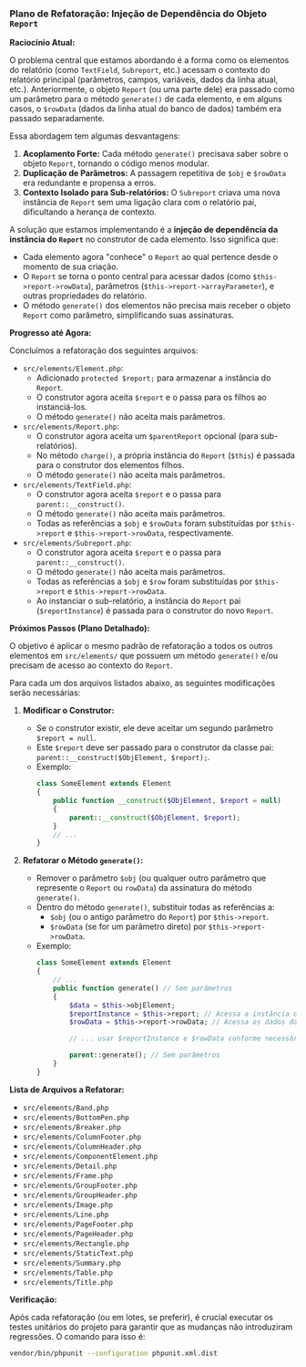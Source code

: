 ### Plano de Refatoração: Injeção de Dependência do Objeto `Report`

**Raciocínio Atual:**

O problema central que estamos abordando é a forma como os elementos do relatório (como `TextField`, `Subreport`, etc.) acessam o contexto do relatório principal (parâmetros, campos, variáveis, dados da linha atual, etc.). Anteriormente, o objeto `Report` (ou uma parte dele) era passado como um parâmetro para o método `generate()` de cada elemento, e em alguns casos, o `$rowData` (dados da linha atual do banco de dados) também era passado separadamente.

Essa abordagem tem algumas desvantagens:
1.  **Acoplamento Forte:** Cada método `generate()` precisava saber sobre o objeto `Report`, tornando o código menos modular.
2.  **Duplicação de Parâmetros:** A passagem repetitiva de `$obj` e `$rowData` era redundante e propensa a erros.
3.  **Contexto Isolado para Sub-relatórios:** O `Subreport` criava uma nova instância de `Report` sem uma ligação clara com o relatório pai, dificultando a herança de contexto.

A solução que estamos implementando é a **injeção de dependência da instância do `Report`** no construtor de cada elemento. Isso significa que:
*   Cada elemento agora "conhece" o `Report` ao qual pertence desde o momento de sua criação.
*   O `Report` se torna o ponto central para acessar dados (como `$this->report->rowData`), parâmetros (`$this->report->arrayParameter`), e outras propriedades do relatório.
*   O método `generate()` dos elementos não precisa mais receber o objeto `Report` como parâmetro, simplificando suas assinaturas.

**Progresso até Agora:**

Concluímos a refatoração dos seguintes arquivos:

*   `src/elements/Element.php`:
    *   Adicionado `protected $report;` para armazenar a instância do `Report`.
    *   O construtor agora aceita `$report` e o passa para os filhos ao instanciá-los.
    *   O método `generate()` não aceita mais parâmetros.
*   `src/elements/Report.php`:
    *   O construtor agora aceita um `$parentReport` opcional (para sub-relatórios).
    *   No método `charge()`, a própria instância do `Report` (`$this`) é passada para o construtor dos elementos filhos.
    *   O método `generate()` não aceita mais parâmetros.
*   `src/elements/TextField.php`:
    *   O construtor agora aceita `$report` e o passa para `parent::__construct()`.
    *   O método `generate()` não aceita mais parâmetros.
    *   Todas as referências a `$obj` e `$rowData` foram substituídas por `$this->report` e `$this->report->rowData`, respectivamente.
*   `src/elements/Subreport.php`:
    *   O construtor agora aceita `$report` e o passa para `parent::__construct()`.
    *   O método `generate()` não aceita mais parâmetros.
    *   Todas as referências a `$obj` e `$row` foram substituídas por `$this->report` e `$this->report->rowData`.
    *   Ao instanciar o sub-relatório, a instância do `Report` pai (`$reportInstance`) é passada para o construtor do novo `Report`.

**Próximos Passos (Plano Detalhado):**

O objetivo é aplicar o mesmo padrão de refatoração a todos os outros elementos em `src/elements/` que possuem um método `generate()` e/ou precisam de acesso ao contexto do `Report`.

Para cada um dos arquivos listados abaixo, as seguintes modificações serão necessárias:

1.  **Modificar o Construtor:**
    *   Se o construtor existir, ele deve aceitar um segundo parâmetro `$report = null`.
    *   Este `$report` deve ser passado para o construtor da classe pai: `parent::__construct($ObjElement, $report);`.
    *   Exemplo:
        ```php
        class SomeElement extends Element
        {
            public function __construct($ObjElement, $report = null)
            {
                parent::__construct($ObjElement, $report);
            }
            // ...
        }
        ```

2.  **Refatorar o Método `generate()`:**
    *   Remover o parâmetro `$obj` (ou qualquer outro parâmetro que represente o `Report` ou `rowData`) da assinatura do método `generate()`.
    *   Dentro do método `generate()`, substituir todas as referências a:
        *   `$obj` (ou o antigo parâmetro do `Report`) por `$this->report`.
        *   `$rowData` (se for um parâmetro direto) por `$this->report->rowData`.
    *   Exemplo:
        ```php
        class SomeElement extends Element
        {
            // ...
            public function generate() // Sem parâmetros
            {
                $data = $this->objElement;
                $reportInstance = $this->report; // Acessa a instância do Report
                $rowData = $this->report->rowData; // Acessa os dados da linha atual

                // ... usar $reportInstance e $rowData conforme necessário ...

                parent::generate(); // Sem parâmetros
            }
        }
        ```

**Lista de Arquivos a Refatorar:**

*   `src/elements/Band.php`
*   `src/elements/BottomPen.php`
*   `src/elements/Breaker.php`
*   `src/elements/ColumnFooter.php`
*   `src/elements/ColumnHeader.php`
*   `src/elements/ComponentElement.php`
*   `src/elements/Detail.php`
*   `src/elements/Frame.php`
*   `src/elements/GroupFooter.php`
*   `src/elements/GroupHeader.php`
*   `src/elements/Image.php`
*   `src/elements/Line.php`
*   `src/elements/PageFooter.php`
*   `src/elements/PageHeader.php`
*   `src/elements/Rectangle.php`
*   `src/elements/StaticText.php`
*   `src/elements/Summary.php`
*   `src/elements/Table.php`
*   `src/elements/Title.php`

**Verificação:**

Após cada refatoração (ou em lotes, se preferir), é crucial executar os testes unitários do projeto para garantir que as mudanças não introduziram regressões. O comando para isso é:

```bash
vendor/bin/phpunit --configuration phpunit.xml.dist
```
